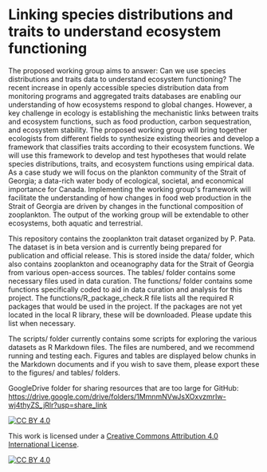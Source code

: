 # Linking species distributions and traits to understand ecosystem functioning

The proposed working group aims to answer: Can we use species distributions and traits data to understand ecosystem functioning? The recent increase in openly accessible species distribution data from monitoring programs and aggregated traits databases are enabling our understanding of how ecosystems respond to global changes. However, a key challenge in ecology is establishing the mechanistic links between traits and ecosystem functions, such as food production, carbon sequestration, and ecosystem stability. The proposed working group will bring together ecologists from different fields to synthesize existing theories and develop a framework that classifies traits according to their ecosystem functions. We will use this framework to develop and test hypotheses that would relate species distributions, traits, and ecosystem functions using empirical data. As a case study we will focus on the plankton community of the Strait of Georgia; a data-rich water body of ecological, societal, and economical importance for Canada. Implementing the working group's framework will facilitate the understanding of how changes in food web production in the Strait of Georgia are driven by changes in the functional composition of zooplankton. The output of the working group will be extendable to other ecosystems, both aquatic and terrestrial.

This repository contains the zooplankton trait dataset organized by P. Pata. The dataset is in beta version and is currently being prepared for publication and official release. This is stored inside the data/ folder, which also contains zooplankton and oceanography data for the Strait of Georgia from various open-access sources. The tables/ folder contains some necessary files used in data curation. The functions/ folder contains some functions specifically coded to aid in data curation and analysis for this project. The functions/R_package_check.R file lists all the required R packages that would be used in the project. If the packages are not yet located in the local R library, these will be downloaded. Please update this list when necessary.

The scripts/ folder currently contains some scripts for exploring the various datasets as R Markdown files. The files are numbered, and we recommend running and testing each. Figures and tables are displayed below chunks in the Markdown documents and if you wish to save them, please export these to the figures/ and tables/ folders.

GoogleDrive folder for sharing resources that are too large for GitHub:\
<https://drive.google.com/drive/folders/1MmnmNVwJsXOxvzmrIw-wj4thyZS_jRlr?usp=share_link>

[![CC BY 4.0](https://img.shields.io/badge/License-CC%20BY%204.0-lightgrey.svg)](http://creativecommons.org/licenses/by/4.0/)

This work is licensed under a [Creative Commons Attribution 4.0 International License](http://creativecommons.org/licenses/by/4.0/).

[![CC BY 4.0](https://i.creativecommons.org/l/by/4.0/88x31.png)](http://creativecommons.org/licenses/by/4.0/)
